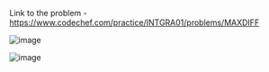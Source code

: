 Link to the problem - https://www.codechef.com/practice/INTGRA01/problems/MAXDIFF



![image](https://github.com/Haleshot/Competitive-Programming/assets/57552973/caa64681-c183-4fb9-8c4e-41121c635d45)



![image](https://github.com/Haleshot/Competitive-Programming/assets/57552973/60113b33-7842-4eca-a692-6909d0cc7c25)
